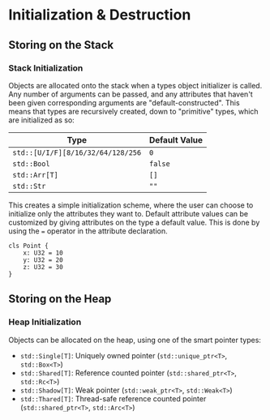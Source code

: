# Initialization &amp; Destruction

<primary-label ref="header-label"/>

<secondary-label ref="doc-wip"/>

## Storing on the Stack

### Stack Initialization

Objects are allocated onto the stack when a types object initializer is called. Any number of arguments can be passed,
and any attributes that haven't been given corresponding arguments are "default-constructed". This means that types are
recursively created, down to "primitive" types, which are initialized as so:

| Type                              | Default Value |
|-----------------------------------|---------------|
| `std::[U/I/F][8/16/32/64/128/256` | `0`           |
| `std::Bool`                       | `false`       |
| `std::Arr[T]`                     | `[]`          |
| `std::Str`                        | `""`          |

This creates a simple initialization scheme, where the user can choose to initialize only the attributes they want to.
Default attribute values can be customized by giving attributes on the type a default value. This is done by using the
`=` operator in the attribute declaration.

```
cls Point {
    x: U32 = 10
    y: U32 = 20
    z: U32 = 30
}
```

## Storing on the Heap

### Heap Initialization

Objects can be allocated on the heap, using one of the smart pointer types:

- `std::Single[T]`: Uniquely owned pointer (`std::unique_ptr<T>`, `std::Box<T>`)
- `std::Shared[T]`: Reference counted pointer (`std::shared_ptr<T>`, `std::Rc<T>`)
- `std::Shadow[T]`: Weak pointer (`std::weak_ptr<T>`, `std::Weak<T>`)
- `std::Thared[T]`: Thread-safe reference counted pointer (`std::shared_ptr<T>`, `std::Arc<T>`)
